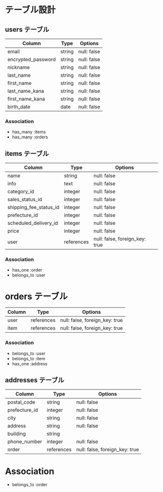 # テーブル設計

## users テーブル

| Column             | Type   | Options     |
| -------------------| ------ | ----------- |
| email              | string | null: false |
| encrypted_password | string | null: false |
| nickname           | string | null: false |
| last_name          | string | null: false |
| first_name         | string | null: false |
| last_name_kana     | string | null: false |
| first_name_kana    | string | null: false |
| birth_date         | date   | null: false |

### Association

- has_many :items
- has_many :orders


## items テーブル

| Column                 | Type       | Options                        |
| ---------------------- | ---------- | ------------------------------ |
| name                   | string     | null: false                    |
| info                   | text       | null: false                    |
| category_id            | integer    | null: false                    |
| sales_status_id        | integer    | null: false                    |
| shipping_fee_status_id | integer    | null: false                    |
| prefecture_id          | integer    | null: false                    |
| scheduled_delivery_id  | integer    | null: false                    |
| price                  | integer    | null: false                    |
| user                   | references | null: false, foreign_key: true |

### Association

- has_one :order
- belongs_to :user


# orders テーブル

| Column                 | Type       | Options                        |
| ---------------------- | ---------- | ------------------------------ |
| user                   | references | null: false, foreign_key: true |
| item                   | references | null: false, foreign_key: true |

### Association

- belongs_to :user
- belongs_to :item
- has_one :address


## addresses テーブル

| Column                 | Type       | Options                        |
| ---------------------- | ---------- | ------------------------------ |
| postal_code            | string     | null: false                    |
| prefecture_id          | integer    | null: false                    |
| city                   | string     | null: false                    |
| address                | string     | null: false                    |
| building               | string     |                                |
| phone_number           | integer    | null: false                    |
| order                  | references | null: false, foreign_key: true |

# Association

- belongs_to :order